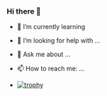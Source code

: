 ### Hi there 👋

- 🌱 I’m currently learning 
- 🤔 I’m looking for help with ...
- 💬 Ask me about ...
- 📫 How to reach me: ...

- [![trophy](https://github-profile-trophy.vercel.app/?username=ZhangHaoWeb&theme=onedark)](https://github.com/ryo-ma/github-profile-trophy)
